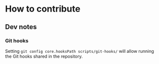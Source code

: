 # How to contribute

## Dev notes

### Git hooks

Setting `git config core.hooksPath scripts/git-hooks/` will allow running the
Git hooks shared in the repository.

